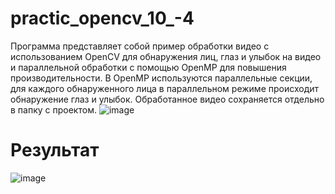 # practic_opencv_10_-4
Программа представляет собой пример обработки видео с использованием OpenCV для обнаружения лиц, глаз и улыбок на видео и параллельной обработки с помощью OpenMP для повышения производительности. В OpenMP используются параллельные секции, для каждого обнаруженного лица в параллельном режиме происходит обнаружение глаз и улыбок. Обработанное видео сохраняется отдельно в папку с проектом.
![image](https://github.com/leha123456789/practic_opencv_10_-4/assets/19330391/31824ba5-80eb-4dcb-a8ad-3a1b24712db5)
# Результат
![image](https://github.com/leha123456789/practic_opencv_10_-4/assets/19330391/b444c4a8-69af-4a8a-924b-51ef37a044d4)
